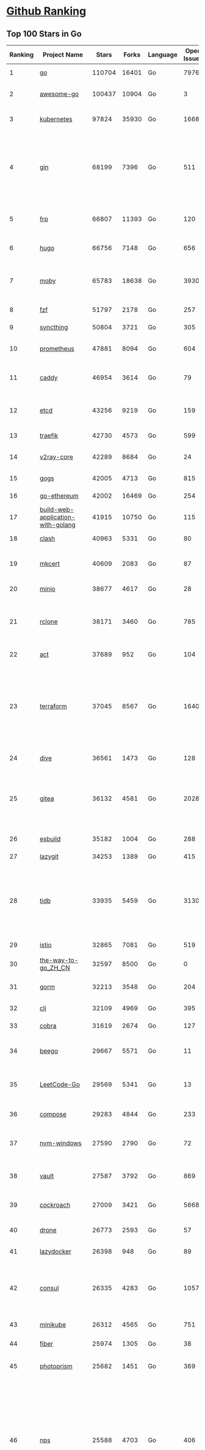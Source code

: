 [Github Ranking](../README.md)
==========

## Top 100 Stars in Go

| Ranking | Project Name | Stars | Forks | Language | Open Issues | Description | Last Commit |
| ------- | ------------ | ----- | ----- | -------- | ----------- | ----------- | ----------- |
| 1 | [go](https://github.com/golang/go) | 110704 | 16401 | Go | 7976 | The Go programming language | 2023-04-26T06:26:32Z |
| 2 | [awesome-go](https://github.com/avelino/awesome-go) | 100437 | 10904 | Go | 3 | A curated list of awesome Go frameworks, libraries and software | 2023-04-25T21:27:29Z |
| 3 | [kubernetes](https://github.com/kubernetes/kubernetes) | 97824 | 35930 | Go | 1668 | Production-Grade Container Scheduling and Management | 2023-04-26T09:01:37Z |
| 4 | [gin](https://github.com/gin-gonic/gin) | 68199 | 7396 | Go | 511 | Gin is a HTTP web framework written in Go (Golang). It features a Martini-like API with much better performance -- up to 40 times faster. If you need smashing performance, get yourself some Gin. | 2023-04-26T08:13:56Z |
| 5 | [frp](https://github.com/fatedier/frp) | 66807 | 11393 | Go | 120 | A fast reverse proxy to help you expose a local server behind a NAT or firewall to the internet. | 2023-04-18T13:25:33Z |
| 6 | [hugo](https://github.com/gohugoio/hugo) | 66756 | 7148 | Go | 656 | The world’s fastest framework for building websites. | 2023-04-26T08:58:07Z |
| 7 | [moby](https://github.com/moby/moby) | 65783 | 18638 | Go | 3930 | Moby Project - a collaborative project for the container ecosystem to assemble container-based systems | 2023-04-26T07:35:05Z |
| 8 | [fzf](https://github.com/junegunn/fzf) | 51797 | 2178 | Go | 257 | :cherry_blossom: A command-line fuzzy finder | 2023-04-26T06:14:03Z |
| 9 | [syncthing](https://github.com/syncthing/syncthing) | 50804 | 3721 | Go | 305 | Open Source Continuous File Synchronization | 2023-04-24T17:09:53Z |
| 10 | [prometheus](https://github.com/prometheus/prometheus) | 47881 | 8094 | Go | 604 | The Prometheus monitoring system and time series database. | 2023-04-26T07:34:15Z |
| 11 | [caddy](https://github.com/caddyserver/caddy) | 46954 | 3614 | Go | 79 | Fast and extensible multi-platform HTTP/1-2-3 web server with automatic HTTPS | 2023-04-25T21:33:44Z |
| 12 | [etcd](https://github.com/etcd-io/etcd) | 43256 | 9219 | Go | 159 | Distributed reliable key-value store for the most critical data of a distributed system | 2023-04-26T05:09:45Z |
| 13 | [traefik](https://github.com/traefik/traefik) | 42730 | 4573 | Go | 599 | The Cloud Native Application Proxy | 2023-04-26T04:54:05Z |
| 14 | [v2ray-core](https://github.com/v2ray/v2ray-core) | 42289 | 8684 | Go | 24 | A platform for building proxies to bypass network restrictions. | 2023-04-10T03:15:06Z |
| 15 | [gogs](https://github.com/gogs/gogs) | 42005 | 4713 | Go | 815 | Gogs is a painless self-hosted Git service | 2023-04-24T12:00:43Z |
| 16 | [go-ethereum](https://github.com/ethereum/go-ethereum) | 42002 | 16469 | Go | 254 | Official Go implementation of the Ethereum protocol | 2023-04-26T08:21:55Z |
| 17 | [build-web-application-with-golang](https://github.com/astaxie/build-web-application-with-golang) | 41915 | 10750 | Go | 115 | A golang ebook intro how to build a web with golang | 2023-04-20T09:00:38Z |
| 18 | [clash](https://github.com/Dreamacro/clash) | 40963 | 5331 | Go | 80 | A rule-based tunnel in Go. | 2023-04-25T12:16:11Z |
| 19 | [mkcert](https://github.com/FiloSottile/mkcert) | 40609 | 2083 | Go | 87 | A simple zero-config tool to make locally trusted development certificates with any names you'd like. | 2023-04-24T14:52:47Z |
| 20 | [minio](https://github.com/minio/minio) | 38677 | 4617 | Go | 28 | High Performance Object Storage for AI | 2023-04-26T07:53:06Z |
| 21 | [rclone](https://github.com/rclone/rclone) | 38171 | 3460 | Go | 785 | "rsync for cloud storage" - Google Drive, S3, Dropbox, Backblaze B2, One Drive, Swift, Hubic, Wasabi, Google Cloud Storage, Yandex Files | 2023-04-26T03:26:02Z |
| 22 | [act](https://github.com/nektos/act) | 37689 | 952 | Go | 104 | Run your GitHub Actions locally 🚀 | 2023-04-26T02:45:13Z |
| 23 | [terraform](https://github.com/hashicorp/terraform) | 37045 | 8567 | Go | 1640 | Terraform enables you to safely and predictably create, change, and improve infrastructure. It is an open source tool that codifies APIs into declarative configuration files that can be shared amongst team members, treated as code, edited, reviewed, and versioned. | 2023-04-25T21:59:06Z |
| 24 | [dive](https://github.com/wagoodman/dive) | 36561 | 1473 | Go | 128 | A tool for exploring each layer in a docker image | 2023-04-19T02:56:16Z |
| 25 | [gitea](https://github.com/go-gitea/gitea) | 36132 | 4581 | Go | 2028 | Git with a cup of tea! Painless self-hosted all-in-one software development service, includes Git hosting, code review, team collaboration, package registry and CI/CD | 2023-04-26T08:49:07Z |
| 26 | [esbuild](https://github.com/evanw/esbuild) | 35182 | 1004 | Go | 288 | An extremely fast bundler for the web | 2023-04-25T11:30:33Z |
| 27 | [lazygit](https://github.com/jesseduffield/lazygit) | 34253 | 1389 | Go | 415 | simple terminal UI for git commands | 2023-04-25T20:24:07Z |
| 28 | [tidb](https://github.com/pingcap/tidb) | 33935 | 5459 | Go | 3130 | TiDB is an open-source, cloud-native, distributed, MySQL-Compatible database for elastic scale and real-time analytics. Try AI-powered Chat2Query free at : https://tidbcloud.com/free-trial | 2023-04-26T08:51:38Z |
| 29 | [istio](https://github.com/istio/istio) | 32865 | 7081 | Go | 519 | Connect, secure, control, and observe services. | 2023-04-26T08:34:21Z |
| 30 | [the-way-to-go_ZH_CN](https://github.com/unknwon/the-way-to-go_ZH_CN) | 32597 | 8500 | Go | 0 | 《The Way to Go》中文译本，中文正式名《Go 入门指南》 | 2023-04-13T06:58:50Z |
| 31 | [gorm](https://github.com/go-gorm/gorm) | 32213 | 3548 | Go | 204 | The fantastic ORM library for Golang, aims to be developer friendly | 2023-04-25T14:17:25Z |
| 32 | [cli](https://github.com/cli/cli) | 32109 | 4969 | Go | 395 | GitHub’s official command line tool | 2023-04-26T06:25:46Z |
| 33 | [cobra](https://github.com/spf13/cobra) | 31619 | 2674 | Go | 127 | A Commander for modern Go CLI interactions | 2023-04-25T14:14:08Z |
| 34 | [beego](https://github.com/beego/beego) | 29667 | 5571 | Go | 11 | beego is an open-source, high-performance web framework for the Go programming language. | 2023-04-25T03:17:50Z |
| 35 | [LeetCode-Go](https://github.com/halfrost/LeetCode-Go) | 29569 | 5341 | Go | 13 | ✅ Solutions to LeetCode by Go, 100% test coverage, runtime beats 100% / LeetCode 题解 | 2023-04-08T04:02:08Z |
| 36 | [compose](https://github.com/docker/compose) | 29283 | 4844 | Go | 233 | Define and run multi-container applications with Docker | 2023-04-25T17:34:20Z |
| 37 | [nvm-windows](https://github.com/coreybutler/nvm-windows) | 27590 | 2790 | Go | 72 | A node.js version management utility for Windows. Ironically written in Go. | 2023-04-22T16:12:30Z |
| 38 | [vault](https://github.com/hashicorp/vault) | 27587 | 3792 | Go | 869 | A tool for secrets management, encryption as a service, and privileged access management | 2023-04-25T23:13:40Z |
| 39 | [cockroach](https://github.com/cockroachdb/cockroach) | 27009 | 3421 | Go | 5668 | CockroachDB - the open source, cloud-native distributed SQL database. | 2023-04-26T08:51:34Z |
| 40 | [drone](https://github.com/harness/drone) | 26773 | 2593 | Go | 57 | Drone is a Container-Native, Continuous Delivery Platform | 2023-04-25T11:10:47Z |
| 41 | [lazydocker](https://github.com/jesseduffield/lazydocker) | 26398 | 948 | Go | 89 | The lazier way to manage everything docker | 2023-04-05T19:26:47Z |
| 42 | [consul](https://github.com/hashicorp/consul) | 26335 | 4283 | Go | 1057 | Consul is a distributed, highly available, and data center aware solution to connect and configure applications across dynamic, distributed infrastructure. | 2023-04-26T05:18:43Z |
| 43 | [minikube](https://github.com/kubernetes/minikube) | 26312 | 4565 | Go | 751 | Run Kubernetes locally | 2023-04-26T02:48:44Z |
| 44 | [fiber](https://github.com/gofiber/fiber) | 25974 | 1305 | Go | 38 | ⚡️ Express inspired web framework written in Go | 2023-04-24T05:35:47Z |
| 45 | [photoprism](https://github.com/photoprism/photoprism) | 25682 | 1451 | Go | 369 | AI-Powered Photos App for the Decentralized Web 🌈💎✨ | 2023-04-26T07:14:45Z |
| 46 | [nps](https://github.com/ehang-io/nps) | 25588 | 4703 | Go | 406 | 一款轻量级、高性能、功能强大的内网穿透代理服务器。支持tcp、udp、socks5、http等几乎所有流量转发，可用来访问内网网站、本地支付接口调试、ssh访问、远程桌面，内网dns解析、内网socks5代理等等……，并带有功能强大的web管理端。a lightweight, high-performance, powerful intranet penetration proxy server, with a powerful web management terminal. | 2023-03-06T23:36:08Z |
| 47 | [echo](https://github.com/labstack/echo) | 25480 | 2136 | Go | 46 | High performance, minimalist Go web framework | 2023-04-22T18:37:45Z |
| 48 | [influxdb](https://github.com/influxdata/influxdb) | 25311 | 3361 | Go | 1694 | Scalable datastore for metrics, events, and real-time analytics | 2023-04-25T14:05:51Z |
| 49 | [portainer](https://github.com/portainer/portainer) | 25272 | 2159 | Go | 961 | Making Docker and Kubernetes management easy. | 2023-04-26T04:48:57Z |
| 50 | [kit](https://github.com/go-kit/kit) | 24878 | 2408 | Go | 35 | A standard library for microservices. | 2023-03-19T08:34:07Z |
| 51 | [alist](https://github.com/alist-org/alist) | 24826 | 3460 | Go | 99 | 🗂️A file list program that supports multiple storage, powered by Gin and Solidjs. / 一个支持多存储的文件列表程序，使用 Gin 和 Solidjs。 | 2023-04-26T08:01:40Z |
| 52 | [helm](https://github.com/helm/helm) | 24202 | 6647 | Go | 291 | The Kubernetes Package Manager | 2023-04-25T12:07:37Z |
| 53 | [go-zero](https://github.com/zeromicro/go-zero) | 23924 | 3386 | Go | 234 | A cloud-native Go microservices framework with cli tool for productivity. | 2023-04-26T03:37:49Z |
| 54 | [iris](https://github.com/kataras/iris) | 23881 | 2474 | Go | 83 | The fastest HTTP/2 Go Web Framework. New, modern and easy to learn. Fast development with Code you control. Unbeatable cost-performance ratio :rocket: | 2023-04-19T20:57:10Z |
| 55 | [nsq](https://github.com/nsqio/nsq) | 23417 | 2853 | Go | 50 | A realtime distributed messaging platform | 2023-03-06T00:19:31Z |
| 56 | [faas](https://github.com/openfaas/faas) | 22984 | 1843 | Go | 29 | OpenFaaS - Serverless Functions Made Simple | 2023-04-16T20:43:52Z |
| 57 | [k3s](https://github.com/k3s-io/k3s) | 22901 | 2040 | Go | 146 | Lightweight Kubernetes | 2023-04-26T07:22:39Z |
| 58 | [ngrok](https://github.com/inconshreveable/ngrok) | 22852 | 4240 | Go | 215 | Introspected tunnels to localhost | 2023-04-17T13:39:46Z |
| 59 | [viper](https://github.com/spf13/viper) | 22749 | 1874 | Go | 366 | Go configuration with fangs | 2023-04-19T08:29:23Z |
| 60 | [pocketbase](https://github.com/pocketbase/pocketbase) | 22695 | 905 | Go | 35 | Open Source realtime backend in 1 file | 2023-04-25T15:31:41Z |
| 61 | [logrus](https://github.com/sirupsen/logrus) | 22540 | 2228 | Go | 5 | Structured, pluggable logging for Go. | 2023-03-12T00:21:49Z |
| 62 | [hub](https://github.com/github/hub) | 22387 | 2363 | Go | 241 | A command-line tool that makes git easier to use with GitHub. | 2023-04-11T14:39:49Z |
| 63 | [croc](https://github.com/schollz/croc) | 22381 | 969 | Go | 98 | Easily and securely send things from one computer to another :crocodile: :package: | 2023-04-12T16:03:53Z |
| 64 | [docker_practice](https://github.com/yeasy/docker_practice) | 22287 | 5515 | Go | 3 | Learn and understand Docker&Container technologies, with real DevOps practice! | 2023-04-09T10:45:10Z |
| 65 | [v2ray-core](https://github.com/v2fly/v2ray-core) | 22217 | 3570 | Go | 52 | A platform for building proxies to bypass network restrictions. | 2023-04-26T09:00:21Z |
| 66 | [go-patterns](https://github.com/tmrts/go-patterns) | 21849 | 2022 | Go | 15 | Curated list of Go design patterns, recipes and idioms | 2022-08-07T21:44:59Z |
| 67 | [micro](https://github.com/zyedidia/micro) | 21441 | 1110 | Go | 681 | A modern and intuitive terminal-based text editor | 2023-04-20T22:23:39Z |
| 68 | [vegeta](https://github.com/tsenart/vegeta) | 21139 | 1283 | Go | 85 | HTTP load testing tool and library. It's over 9000! | 2023-04-19T00:22:30Z |
| 69 | [dapr](https://github.com/dapr/dapr) | 21000 | 1646 | Go | 349 | Dapr is a portable, event-driven, runtime for building distributed applications across cloud and edge. | 2023-04-26T08:47:12Z |
| 70 | [rancher](https://github.com/rancher/rancher) | 20930 | 2788 | Go | 2310 | Complete container management platform | 2023-04-26T07:12:03Z |
| 71 | [lux](https://github.com/iawia002/lux) | 20669 | 2431 | Go | 425 | 👾 Fast and simple video download library and CLI tool written in Go | 2023-04-20T02:52:40Z |
| 72 | [k9s](https://github.com/derailed/k9s) | 20543 | 1316 | Go | 377 | 🐶 Kubernetes CLI To Manage Your Clusters In Style! | 2023-04-21T11:33:26Z |
| 73 | [kratos](https://github.com/go-kratos/kratos) | 20487 | 3776 | Go | 98 | Your ultimate Go microservices framework for the cloud-native era. | 2023-04-26T04:26:32Z |
| 74 | [delve](https://github.com/go-delve/delve) | 20429 | 2050 | Go | 106 | Delve is a debugger for the Go programming language. | 2023-04-25T13:35:06Z |
| 75 | [go-micro](https://github.com/go-micro/go-micro) | 20374 | 2271 | Go | 68 | A Go microservices framework | 2023-04-26T00:25:44Z |
| 76 | [k6](https://github.com/grafana/k6) | 20126 | 1060 | Go | 392 | A modern load testing tool, using Go and JavaScript - https://k6.io | 2023-04-26T08:19:50Z |
| 77 | [fyne](https://github.com/fyne-io/fyne) | 20115 | 1111 | Go | 506 | Cross platform GUI toolkit in Go inspired by Material Design | 2023-04-26T08:48:48Z |
| 78 | [cli](https://github.com/urfave/cli) | 20073 | 1678 | Go | 44 | A simple, fast, and fun package for building command line apps in Go | 2023-04-23T15:14:57Z |
| 79 | [restic](https://github.com/restic/restic) | 20023 | 1296 | Go | 378 | Fast, secure, efficient backup program | 2023-04-24T18:47:02Z |
| 80 | [harbor](https://github.com/goharbor/harbor) | 19900 | 4330 | Go | 516 | An open source trusted cloud native registry project that stores, signs, and scans content. | 2023-04-26T06:28:05Z |
| 81 | [learn-go-with-tests](https://github.com/quii/learn-go-with-tests) | 19501 | 2565 | Go | 34 | Learn Go with test-driven development | 2023-04-25T05:29:15Z |
| 82 | [testify](https://github.com/stretchr/testify) | 19498 | 1441 | Go | 274 | A toolkit with common assertions and mocks that plays nicely with the standard library | 2023-04-25T15:45:20Z |
| 83 | [fasthttp](https://github.com/valyala/fasthttp) | 19446 | 1623 | Go | 58 | Fast HTTP package for Go. Tuned for high performance. Zero memory allocations in hot paths. Up to 10x faster than net/http | 2023-04-26T06:50:09Z |
| 84 | [colly](https://github.com/gocolly/colly) | 19418 | 1585 | Go | 143 | Elegant Scraper and Crawler Framework for Golang | 2023-04-22T07:49:26Z |
| 85 | [filebrowser](https://github.com/filebrowser/filebrowser) | 19341 | 2341 | Go | 58 | 📂 Web File Browser | 2023-04-20T03:47:34Z |
| 86 | [dgraph](https://github.com/dgraph-io/dgraph) | 19198 | 1454 | Go | 184 | Native GraphQL Database with graph backend | 2023-04-25T13:50:28Z |
| 87 | [websocket](https://github.com/gorilla/websocket) | 19060 | 3304 | Go | 28 | A fast, well-tested and widely used WebSocket implementation for Go. | 2022-12-09T16:03:16Z |
| 88 | [loki](https://github.com/grafana/loki) | 18911 | 2688 | Go | 817 | Like Prometheus, but for logs. | 2023-04-26T08:02:50Z |
| 89 | [zap](https://github.com/uber-go/zap) | 18559 | 1317 | Go | 94 | Blazing fast, structured, leveled logging in Go. | 2023-04-25T16:11:52Z |
| 90 | [mux](https://github.com/gorilla/mux) | 18170 | 1738 | Go | 15 | A powerful HTTP router and URL matcher for building Go web servers with 🦍 | 2022-12-09T15:56:57Z |
| 91 | [grpc-go](https://github.com/grpc/grpc-go) | 17981 | 3971 | Go | 119 | The Go language implementation of gRPC. HTTP/2 based RPC | 2023-04-26T02:47:15Z |
| 92 | [bubbletea](https://github.com/charmbracelet/bubbletea) | 17868 | 575 | Go | 35 | A powerful little TUI framework 🏗 | 2023-04-22T20:50:15Z |
| 93 | [Cloudreve](https://github.com/cloudreve/Cloudreve) | 17848 | 3030 | Go | 258 | 🌩支持多家云存储的云盘系统 (Self-hosted file management and sharing system, supports multiple storage providers) | 2023-04-16T01:26:02Z |
| 94 | [milvus](https://github.com/milvus-io/milvus) | 17742 | 2092 | Go | 453 | A cloud-native vector database, storage for next generation AI applications | 2023-04-26T08:53:55Z |
| 95 | [gotty](https://github.com/yudai/gotty) | 17684 | 1342 | Go | 102 | Share your terminal as a web application | 2023-03-24T15:55:33Z |
| 96 | [podman](https://github.com/containers/podman) | 17676 | 1928 | Go | 428 | Podman: A tool for managing OCI containers and pods. | 2023-04-26T08:06:58Z |
| 97 | [jaeger](https://github.com/jaegertracing/jaeger) | 17503 | 2114 | Go | 322 | CNCF Jaeger, a Distributed Tracing Platform | 2023-04-26T07:42:35Z |
| 98 | [goreplay](https://github.com/buger/goreplay) | 17230 | 1720 | Go | 263 | GoReplay is an open-source tool for capturing and replaying live HTTP traffic into a test environment in order to continuously test your system with real data. It can be used to increase confidence in code deployments, configuration changes and infrastructure changes. | 2023-04-26T05:43:41Z |
| 99 | [learngo](https://github.com/inancgumus/learngo) | 17190 | 2296 | Go | 3 | ❤️ 1000+ Hand-Crafted Go Examples, Exercises, and Quizzes. 🚀 Learn Go by fixing 1000+ tiny programs. | 2023-04-18T01:36:05Z |
| 100 | [seaweedfs](https://github.com/seaweedfs/seaweedfs) | 17164 | 1954 | Go | 152 | SeaweedFS is a fast distributed storage system for blobs, objects, files, and data lake, for billions of files! Blob store has O(1) disk seek, cloud tiering. Filer supports Cloud Drive, cross-DC active-active replication, Kubernetes, POSIX FUSE mount, S3 API, S3 Gateway, Hadoop, WebDAV, encryption, Erasure Coding. | 2023-04-25T15:31:14Z |

